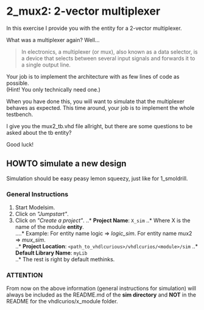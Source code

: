 # 2_mux2: 2-vector multiplexer

In this exercise I provide you with the entity for a 2-vector multiplexer.  

What was a multiplexer again? Well...
> In electronics, a multiplexer (or mux), also known as a data selector, is a device that selects between several input signals and forwards it to a single output line.
  
Your job is to implement the architecture with as few lines of code as possible.  
(Hint! You only technically need one.)  
  
When you have done this, you will want to simulate that the multiplexer behaves as expected. This time around, your job is to implement the whole testbench.  

I give you the mux2_tb.vhd file allright, but there are some questions to be asked about the tb entity?  
  
Good luck!

## HOWTO simulate a new design

Simulation should be easy peasy lemon squeezy, just like for 1_smoldrill.  

### General Instructions

1. Start Modelsim.
2. Click on *"Jumpstart"*.
3. Click on *"Create a project"*.
  ..* **Project Name**: `X_sim`
  ..* Where X is the name of the module **entity**.  
  ....* Example: For entity name logic => *logic_sim*. For entity name mux2 => *mux_sim*.  
  ..* **Project Location**: `<path_to_vhdlcurious>/vhdlcurios/<module>/sim`
  ..* **Default Library Name**: `myLib`  
  ..* The rest is right by default methinks.

### ATTENTION

From now on the above information (general instructions for simulation) will always be included as the README.md of the **sim directory** and **NOT** in the README for the vhdlcurios/x_module folder.